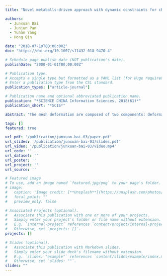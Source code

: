 ```yaml
---
title: "Novel metaballs-driven approach with dynamic constraints for character articulation"

authors:
  - Junxuan Bai
  - Junjun Pan
  - Yuhan Yang
  - Hong Qin

date: "2018-07-18T00:00:00Z"
doi: "https://doi.org/10.1007/s11432-018-9470-4"

# Schedule page publish date (NOT publication's date).
publishDate: "2000-01-01T00:00:00Z"

# Publication type.
# Accepts a single type but formatted as a YAML list (for Hugo requirements).
# Enter a publication type from the CSL standard.
publication_types: ["article-journal"]

# Publication name and optional abbreviated publication name.
publication: "*SCIENCE CHINA Information Sciences, 2018(61)*"
publication_short: "*SCIS*"

abstract: "The mesh deformation are composed of two components: deformation by normal balls and deformation by joint balls. Normal balls are generated using sphere-tree construction toolkit (Bradshaw et al [TOG04]). The sizes and positions are modified using the method proposed by Pan et al [VC15]. The joint balls are created at the joints of the skeleton, and the radius is set manually."

tags: []
featured: true

url_pdf: '/publication/junxuan-bai-03/paper.pdf'
url_slides: '/publication/junxuan-bai-03/slides.pdf'
url_video: '/publication/junxuan-bai-03/video.mp4'
url_code: ''
url_dataset: ''
url_poster: ''
url_project: ''
url_source: ''

# Featured image
# To use, add an image named `featured.jpg/png` to your page's folder. 
# image:
#   caption: 'Image credit: [**Unsplash**](https://unsplash.com/photos/jdD8gXaTZsc)'
#   focal_point: ""
#   preview_only: false

# Associated Projects (optional).
#   Associate this publication with one or more of your projects.
#   Simply enter your project's folder or file name without extension.
#   E.g. `internal-project` references `content/project/internal-project/index.md`.
#   Otherwise, set `projects: []`.
projects: []

# Slides (optional).
#   Associate this publication with Markdown slides.
#   Simply enter your slide deck's filename without extension.
#   E.g. `slides: "example"` references `content/slides/example/index.md`.
#   Otherwise, set `slides: ""`.
slides: ""
---
```

